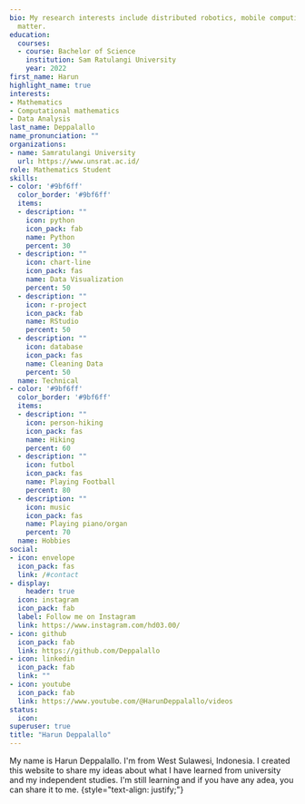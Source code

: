 ```yaml
---
bio: My research interests include distributed robotics, mobile computing and programmable
  matter.
education:
  courses:
  - course: Bachelor of Science
    institution: Sam Ratulangi University
    year: 2022
first_name: Harun
highlight_name: true
interests:
- Mathematics
- Computational mathematics
- Data Analysis
last_name: Deppalallo
name_pronunciation: ""
organizations:
- name: Samratulangi University
  url: https://www.unsrat.ac.id/
role: Mathematics Student
skills:
- color: '#9bf6ff'
  color_border: '#9bf6ff'
  items:
  - description: ""
    icon: python
    icon_pack: fab
    name: Python
    percent: 30
  - description: ""
    icon: chart-line
    icon_pack: fas
    name: Data Visualization
    percent: 50
  - description: ""
    icon: r-project
    icon_pack: fab
    name: RStudio
    percent: 50
  - description: ""
    icon: database
    icon_pack: fas
    name: Cleaning Data
    percent: 50
  name: Technical
- color: '#9bf6ff'
  color_border: '#9bf6ff'
  items:
  - description: ""
    icon: person-hiking
    icon_pack: fas
    name: Hiking
    percent: 60
  - description: ""
    icon: futbol
    icon_pack: fas
    name: Playing Football
    percent: 80
  - description: ""
    icon: music
    icon_pack: fas
    name: Playing piano/organ
    percent: 70
  name: Hobbies
social:
- icon: envelope
  icon_pack: fas
  link: /#contact
- display:
    header: true
  icon: instagram
  icon_pack: fab
  label: Follow me on Instagram
  link: https://www.instagram.com/hd03.00/
- icon: github
  icon_pack: fab
  link: https://github.com/Deppalallo
- icon: linkedin
  icon_pack: fab
  link: ""
- icon: youtube
  icon_pack: fab
  link: https://www.youtube.com/@HarunDeppalallo/videos
status:
  icon:
superuser: true
title: "Harun Deppalallo"
---
```


My name is Harun Deppalallo. I'm from West Sulawesi, Indonesia. I created this website to share my ideas about what I have learned from university and my independent studies. I'm still learning and if you have any adea, you can share it to me.
{style="text-align: justify;"}
